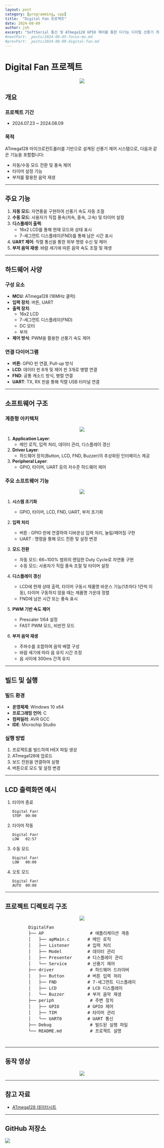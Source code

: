 ```yaml
---
layout: post
category: [programming, cpp]
title:  "Digital Fan 프로젝트"
date: 2024-08-09
author: jsh 
excerpt: "SoftSerial 통신 및 ATmega128 GPIO 제어를 통한 다기능 디지털 선풍기 개발"
#nextPart: _posts/2024-09-05-focus-me.md
#prevPart: _posts/2024-08-09-digital-fan.md
---
```


# **Digital Fan 프로젝트**

<div style="text-align: center;">
<a href="/assets/img/posts/DigitalFan_main.png" data-lity>
  <img src="/assets/img/posts/DigitalFan_main.png" style="width: auto; max-height: 500px;"/>
</a>
</div>

## 개요


### 프로젝트 기간
- 2024.07.23 ~ 2024.08.09



### 목적
ATmega128 마이크로컨트롤러를 기반으로 설계된 선풍기 제어 시스템으로, 다음과 같은 기능을 포함합니다:

- 자동/수동 모드 전환 및 풍속 제어
- 타이머 설정 기능
- 부저를 활용한 음악 재생

---

## 주요 기능

1. **자동 모드**: 자연풍을 구현하여 선풍기 속도 자동 조절
2. **수동 모드**: 사용자가 직접 풍속(저속, 중속, 고속) 및 타이머 설정
3. **디스플레이 출력**:
   - 16x2 LCD를 통해 현재 모드와 상태 표시
   - 7-세그먼트 디스플레이(FND)를 통해 남은 시간 표시
4. **UART 제어**: 직렬 통신을 통한 외부 명령 수신 및 제어
5. **부저 음악 재생**: 바람 세기에 따른 음악 속도 조절 및 재생

---

## 하드웨어 사양


### 구성 요소
- **MCU**: ATmega128 (16MHz 클럭)
- **입력 장치**: 버튼, UART
- **출력 장치**:
  - 16x2 LCD
  - 7-세그먼트 디스플레이(FND)
  - DC 모터
  - 부저
- **제어 방식**: PWM을 활용한 선풍기 속도 제어


### 연결 다이어그램
- **버튼**: GPIO 핀 연결, Pull-up 방식
- **LCD**: 데이터 핀 8개 및 제어 핀 3개로 병렬 연결
- **FND**: 공통 캐소드 방식, 병렬 연결
- **UART**: TX, RX 핀을 통해 직렬 USB 터미널 연결

---

## 소프트웨어 구조


### 계층형 아키텍처
<div style="text-align: center;">
<a href="/assets/img/posts/sw_stack.jpg" data-lity>
  <img src="/assets/img/posts/sw_stack.jpg" style="width: auto; max-height: 500px;"/>
</a>
</div>


1. **Application Layer**:
   - 메인 로직, 입력 처리, 데이터 관리, 디스플레이 갱신
2. **Driver Layer**:
   - 하드웨어 장치(Button, LCD, FND, Buzzer)의 추상화된 인터페이스 제공
3. **Peripheral Layer**:
   - GPIO, 타이머, UART 등의 저수준 하드웨어 제어

### 주요 소프트웨어 기능
<div style="text-align: center;">
<a href="/assets/img/posts/fsm.jpg" data-lity>
  <img src="/assets/img/posts/fsm.jpg" style="width: auto; max-height: 500px;"/>
</a>
</div>


1. **시스템 초기화**
   - GPIO, 타이머, LCD, FND, UART, 부저 초기화

2. **입력 처리**
   - 버튼 : GPIO 핀에 연결하여 디바운싱 입력 처리, 눌림/떼어짐 구현
   - UART : 명령을 통해 모드 전환 및 설정 변경

3. **모드 전환**
   - 자동 모드: 66~100% 범위의 랜덤한 Duty Cycle로 자연풍 구현
   - 수동 모드: 사용자가 직접 풍속 조절 및 타이머 설정

4. **디스플레이 갱신**
   - LCD에 현재 상태 출력, 타이머 구동시 제품명 바운스 기능(1초마다 1칸씩 이동), 타이머 구동하지 않을 때는 제품명 가운데 정렬
   - FND에 남은 시간 또는 풍속 표시

5. **PWM 기반 속도 제어**
   - Prescaler 1/64 설정
   - FAST PWM 모드, 비반전 모드

6. **부저 음악 재생**
   - 주파수를 조합하여 음악 배열 구성
   - 바람 세기에 따라 음 유지 시간 조정
   - 음 사이에 300ms 간격 유지

---

## 빌드 및 실행

### 빌드 환경
- **운영체제**: Windows 10 x64
- **프로그래밍 언어**: C
- **컴파일러**: AVR GCC
- **IDE**: Microchip Studio

### 실행 방법
1. 프로젝트를 빌드하여 HEX 파일 생성
2. ATmega128에 업로드
3. 보드 전원을 연결하여 실행
4. 버튼으로 모드 및 설정 변경

---

## LCD 출력화면 예시

1. 타이머 종료
     ```
     Digital Fan!
     STOP  00:00
     ```
	 
2. 타이머 작동
     ```
     Digital Fan!
     LOW   02:57
     ```

3. 수동 모드
     ```
     Digital Fan!
     LOW   00:00
     ```
	 
4. 오토 모드
     ```
     Digital Fan!
     AUTO  00:00
     ```
	 
---

## 프로젝트 디렉토리 구조
<div style="text-align: center;">
<a href="/assets/img/posts/sw_architecture.jpg" data-lity>
  <img src="/assets/img/posts/sw_architecture.jpg" style="width: auto; max-height: 500px;"/>
</a>
</div>

<div style="display: flex; justify-content: center; align-items: center; flex-direction: column; font-family: monospace;">
  <pre style="text-align: left;">
DigitalFan
├── AP                  # 애플리케이션 계층
│   ├── apMain.c       # 메인 로직
│   ├── Listener       # 입력 처리
│   ├── Model          # 데이터 관리
│   ├── Presenter      # 디스플레이 관리
│   └── Service        # 선풍기 제어
├── driver              # 하드웨어 드라이버
│   ├── Button         # 버튼 입력 처리
│   ├── FND            # 7-세그먼트 디스플레이
│   ├── LCD            # LCD 디스플레이
│   └── Buzzer         # 부저 음악 재생
├── periph              # 주변 장치
│   ├── GPIO           # GPIO 제어
│   ├── TIM            # 타이머 관리
│   └── UART0          # UART 통신
├── Debug               # 빌드된 실행 파일
└── README.md           # 프로젝트 설명
  </pre>
</div>

---

## 동작 영상

<div style="text-align: center;">
<a href="/assets/img/posts/fan_result.gif" data-lity>
  <img src="/assets/img/posts/fan_result.gif" style="width: auto; max-height: 500px;"/>
</a>
</div>

---

## 참고 자료
- [ATmega128 데이터시트](https://ww1.microchip.com/downloads/en/devicedoc/atmel-8151-8-bit-avr-atmega128_datasheet.pdf)

---

## GitHub 저장소

<div class='sx-button'>
  <a href='https://github.com/radon99/radon99.github.io/tree/main/projects/DigitalFan' target="_blank">
    <img src='/assets/img/icons/github.png' style="width: auto; max-height: 50px;" />
  </a>
</div>

